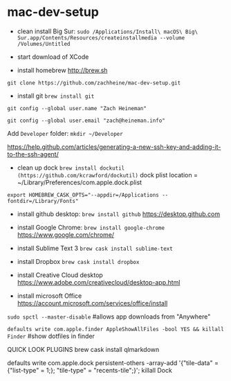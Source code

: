 # mac-dev-setup

- clean install Big Sur: `sudo /Applications/Install\ macOS\ Big\ Sur.app/Contents/Resources/createinstallmedia --volume /Volumes/Untitled`

- start download of XCode

- install homebrew http://brew.sh

`git clone https://github.com/zachheine/mac-dev-setup.git`

- install git `brew install git`

`git config --global user.name "Zach Heineman"`

`git config --global user.email "zach@heineman.info"`

Add `Developer` folder: `mkdir ~/Developer`

https://help.github.com/articles/generating-a-new-ssh-key-and-adding-it-to-the-ssh-agent/

- clean up dock `brew install dockutil (https://github.com/kcrawford/dockutil)`
dock plist location = ~/Library/Preferences/com.apple.dock.plist

`export HOMEBREW_CASK_OPTS="--appdir=/Applications --fontdir=/Library/Fonts"`

- install github desktop: `brew install github` https://desktop.github.com
- install Google Chrome: `brew install google-chrome` https://www.google.com/chrome/
- install Sublime Text 3 `brew cask install sublime-text`
- install Dropbox `brew cask install dropbox`

- install Creative Cloud desktop https://www.adobe.com/creativecloud/desktop-app.html

- install microsoft Office https://account.microsoft.com/services/office/install

`sudo spctl --master-disable` #allows app downloads from "Anywhere"

`defaults write com.apple.finder AppleShowAllFiles -bool YES && killall Finder` #show dotfiles in finder

QUICK LOOK PLUGINS
brew cask install qlmarkdown

defaults write com.apple.dock persistent-others -array-add '{"tile-data" = {"list-type" = 1;}; "tile-type" = "recents-tile";}'; killall Dock
